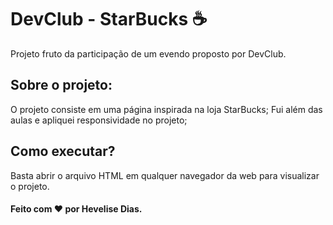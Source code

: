 # DevClub - StarBucks ☕

Projeto fruto da participação de um evendo proposto por DevClub.

## Sobre o projeto:

O projeto consiste em uma página inspirada na loja StarBucks;
Fui além das aulas e apliquei responsividade no projeto;


## Como executar?
Basta abrir o arquivo HTML em qualquer navegador da web para visualizar o projeto.

#### Feito com ❤️ por Hevelise Dias.

